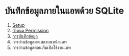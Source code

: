 

# บันทึกข้อมูลภายในแอพด้วย SQLite 

1. [Setup](1-setup-project.md)
2. [กำหนด Permission](2-permission.md)
3. [การบันทึกข้อมูล](3-save-to-db.md)
4. การอ่านข้อมูลมาแสดงบนหน้าแอพ
5. การอ่านข้อมูลตอนเริ่มเปิดใช้งานแอพ